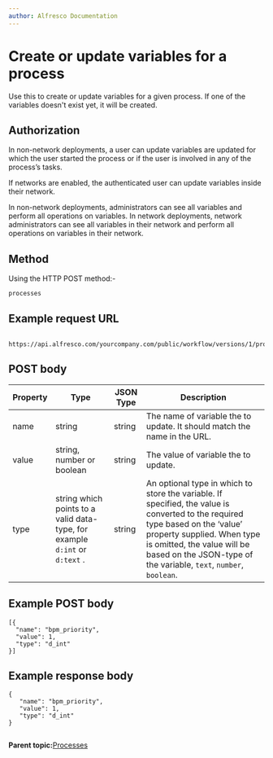 ```yaml
---
author: Alfresco Documentation
---
```


# Create or update variables for a process

Use this to create or update variables for a given process. If one of the variables doesn't exist yet, it will be created.

## Authorization

In non-network deployments, a user can update variables are updated for which the user started the process or if the user is involved in any of the process’s tasks.

If networks are enabled, the authenticated user can update variables inside their network.

In non-network deployments, administrators can see all variables and perform all operations on variables. In network deployments, network administrators can see all variables in their network and perform all operations on variables in their network.

## Method

Using the HTTP POST method:-

```
processes
```

## Example request URL

```

https://api.alfresco.com/yourcompany.com/public/workflow/versions/1/processes/<processId>/variables
```

## POST body

|Property|Type|JSON Type|Description|
|--------|----|---------|-----------|
|name|string|string|The name of variable the to update. It should match the name in the URL.|
|value|string, number or boolean|string|The value of variable the to update.|
|type|string which points to a valid data-type, for example `d:int` or `d:text` .|string|An optional type in which to store the variable. If specified, the value is converted to the required type based on the ‘value’ property supplied. When type is omitted, the value will be based on the JSON-type of the variable, `text`, `number`, `boolean`.|

## Example POST body

```
[{
  "name": "bpm_priority",
  "value": 1,
  "type": "d_int"
}]

```

## Example response body

```
{
   "name": "bpm_priority",
   "value": 1,
   "type": "d_int"
}
         

```

**Parent topic:**[Processes](../../../pra/1/concepts/act-processes.md)

